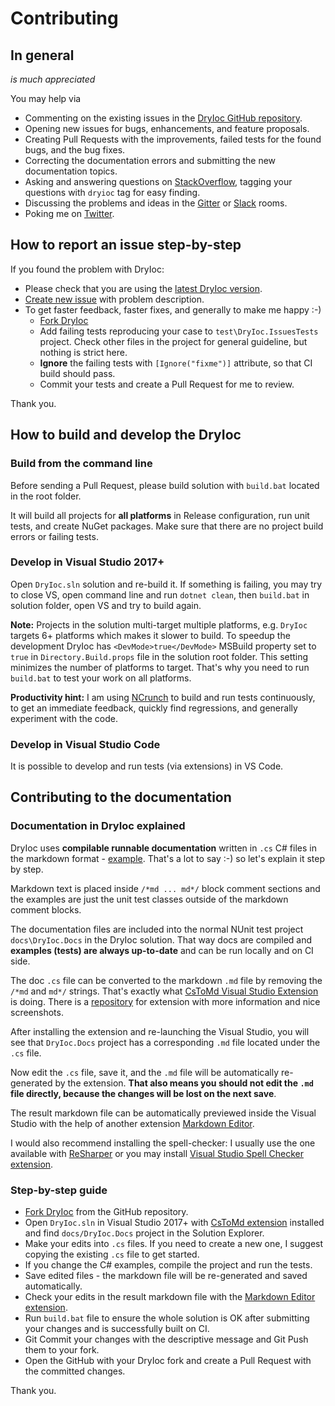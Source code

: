 # Contributing

## In general

_is much appreciated_

You may help via

- Commenting on the existing issues in the [DryIoc GitHub repository](https://github.com/dadhi/DryIoc).
- Opening new issues for bugs, enhancements, and feature proposals.
- Creating Pull Requests with the improvements, failed tests for the found bugs, and the bug fixes.
- Correcting the documentation errors and submitting the new documentation topics.
- Asking and answering questions on [StackOverflow](http://stackoverflow.com/questions/tagged/dryioc), tagging your questions with `dryioc` tag for easy finding.
- Discussing the problems and ideas in the [Gitter](https://gitter.im/dadhi/DryIoc) or [Slack](https://dryioc.slack.com) rooms.
- Poking me on [Twitter](http://twitter.com/intent/user?screen_name=DryIoc).


## How to report an issue step-by-step

If you found the problem with DryIoc:

 - Please check that you are using the [latest DryIoc version](https://bitbucket.org/dadhi/dryioc/wiki/Home#markdown-header-latest-version).
 - [Create new issue](https://github.com/dadhi/DryIoc/issues/new) with problem description.
 - To get faster feedback, faster fixes, and generally to make me happy :-) 
     - [Fork DryIoc](https://github.com/dadhi/DryIoc/fork)
     - Add failing tests reproducing your case to `test\DryIoc.IssuesTests` project. Check other files in the project for general guideline, but nothing is strict here.
     - **Ignore** the failing tests with `[Ignore("fixme")]` attribute, so that CI build should pass.
     - Commit your tests and create a Pull Request for me to review.
    
Thank you.


## How to build and develop the DryIoc

### Build from the command line 

Before sending a Pull Request, please build solution with `build.bat` located in the root folder.

It will build all projects for __all platforms__ in Release configuration, run unit tests, and create NuGet packages.
Make sure that there are no project build errors or failing tests.

### Develop in Visual Studio 2017+

Open `DryIoc.sln` solution and re-build it. If something is failing, you may try to close VS, open command line and run `dotnet clean`, then `build.bat` in solution folder, open VS and try to build again.

__Note:__ Projects in the solution multi-target multiple platforms, e.g. `DryIoc` targets 6+ platforms which makes it slower to build. To speedup the development DryIoc has `<DevMode>true</DevMode>` MSBuild property set to `true` in `Directory.Build.props` file in the solution root folder. This setting minimizes the number of platforms to target. That's why you need to run `build.bat` to test your work on all platforms.

__Productivity hint:__ I am using [NCrunch](http://www.ncrunch.net/) to build and run tests continuously, to get an immediate feedback, quickly find regressions, and generally experiment with the code.

### Develop in Visual Studio Code

It is possible to develop and run tests (via extensions) in VS Code. 


## Contributing to the documentation

### Documentation in DryIoc explained

DryIoc uses **compilable runnable documentation** written in `.cs` C# files in the markdown format - [example](https://github.com/dadhi/DryIoc/blob/master/docs/DryIoc.Docs/CreatingAndDisposingContainer.cs).
That's a lot to say :-) so let's explain it step by step.

Markdown text is placed inside `/*md ... md*/` block comment sections and 
the examples are just the unit test classes outside of the markdown comment blocks.

The documentation files are included into the normal NUnit test project `docs\DryIoc.Docs` in the DryIoc solution. That way docs are compiled and __examples (tests) are always up-to-date__ and can be run locally and on CI side.

The doc `.cs` file can be converted to the markdown `.md` file by removing the `/*md` and `md*/` strings. That's exactly what [CsToMd Visual Studio Extension](https://marketplace.visualstudio.com/items?itemName=dadhi.cstomd123) is doing.
There is a [repository](https://github.com/dadhi/CsToMd) for extension with more information and nice screenshots.

After installing the extension and re-launching the Visual Studio, you will see that `DryIoc.Docs` project
has a corresponding `.md` file located under the `.cs` file. 

Now edit the `.cs` file, save it, and the `.md` file will be automatically re-generated by the extension.
__That also means you should not edit the `.md` file directly, because the changes will be lost on the next save__.

The result markdown file can be automatically previewed inside the Visual Studio with the help of 
another extension [Markdown Editor](https://marketplace.visualstudio.com/items?itemName=MadsKristensen.MarkdownEditor).

I would also recommend installing the spell-checker: I usually use the one available with [ReSharper](https://www.jetbrains.com/resharper/?gclid=Cj0KCQjws5HlBRDIARIsAOomqA1wr-wPRR8sQcIp3_FrcaP6_I9lceuZaUDPzjboxcU1SBHExV6tFfMaAhh5EALw_wcB&gclsrc=aw.ds) or 
you may install [Visual Studio Spell Checker extension](https://ewsoftware.github.io/VSSpellChecker/html/e339cac1-9783-4c2a-919f-88436c78fef8.htm).

### Step-by-step guide

- [Fork DryIoc](https://github.com/dadhi/DryIoc/fork) from the GitHub repository.
- Open `DryIoc.sln` in Visual Studio 2017+ with [CsToMd extension](https://marketplace.visualstudio.com/items?itemName=dadhi.cstomd123)
 installed and find `docs/DryIoc.Docs` project in the Solution Explorer.
- Make your edits into `.cs` files. If you need to create a new one, I suggest copying the existing `.cs` file to get started.
- If you change the C# examples, compile the project and run the tests.
- Save edited files - the markdown file will be re-generated and saved automatically.
- Check your edits in the result markdown file with the [Markdown Editor extension](https://marketplace.visualstudio.com/items?itemName=MadsKristensen.MarkdownEditor).
- Run `build.bat` file to ensure the whole solution is OK after submitting your changes and is successfully built on CI.
- Git Commit your changes with the descriptive message and Git Push them to your fork.
- Open the GitHub with your DryIoc fork and create a Pull Request with the committed changes.

Thank you.

